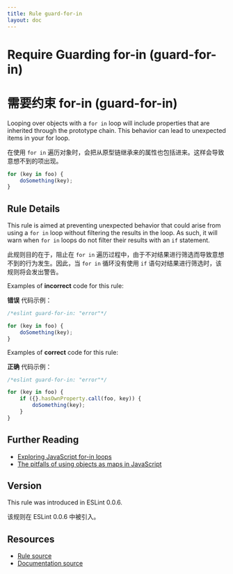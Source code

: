 ```yaml
---
title: Rule guard-for-in
layout: doc
---
```

<!-- Note: No pull requests accepted for this file. See README.md in the root directory for details. -->

# Require Guarding for-in (guard-for-in)

# 需要约束 for-in (guard-for-in)

Looping over objects with a `for in` loop will include properties that are inherited through the prototype chain. This behavior can lead to unexpected items in your for loop.

在使用 `for in` 遍历对象时，会把从原型链继承来的属性也包括进来。这样会导致意想不到的项出现。

```js
for (key in foo) {
    doSomething(key);
}
```

## Rule Details

This rule is aimed at preventing unexpected behavior that could arise from using a `for in` loop without filtering the results in the loop. As such, it will warn when `for in` loops do not filter their results with an `if` statement.

此规则目的在于，阻止在 `for in` 遍历过程中，由于不对结果进行筛选而导致意想不到的行为发生。因此，当 `for in` 循环没有使用 `if` 语句对结果进行筛选时，该规则将会发出警告。

Examples of **incorrect** code for this rule:

**错误** 代码示例：

```js
/*eslint guard-for-in: "error"*/

for (key in foo) {
    doSomething(key);
}
```

Examples of **correct** code for this rule:

**正确** 代码示例：

```js
/*eslint guard-for-in: "error"*/

for (key in foo) {
    if ({}.hasOwnProperty.call(foo, key)) {
        doSomething(key);
    }
}
```

## Further Reading

* [Exploring JavaScript for-in loops](http://javascriptweblog.wordpress.com/2011/01/04/exploring-javascript-for-in-loops/)
* [The pitfalls of using objects as maps in JavaScript](http://www.2ality.com/2012/01/objects-as-maps.html)

## Version

This rule was introduced in ESLint 0.0.6.

该规则在 ESLint 0.0.6 中被引入。

## Resources

* [Rule source](https://github.com/eslint/eslint/tree/master/lib/rules/guard-for-in.js)
* [Documentation source](https://github.com/eslint/eslint/tree/master/docs/rules/guard-for-in.md)
